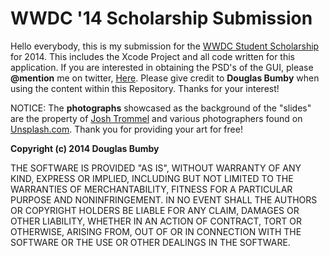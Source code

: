 WWDC '14 Scholarship Submission
=======================

Hello everybody, this is my submission for the <a href="https://developer.apple.com/wwdc/students/">WWDC Student Scholarship</a> for 2014. This includes the Xcode Project and all code written for this application. If you are interested in obtaining the PSD's of the GUI, please <b>@mention</b> me on twitter, <a href="http://www.twitter.com/istx25">Here</a>. Please give credit to <b>Douglas Bumby</b> when using the content within this Repository. Thanks for your interest!

NOTICE: The <b>photographs</b> showcased as the background of the "slides" are the property of <a href="http://github.com/trommel">Josh Trommel</a> and various photographers found on <a href="http://unsplash.com">Unsplash.com</a>. Thank you for providing your art for free!

<b>Copyright (c) 2014 Douglas Bumby</b>

THE SOFTWARE IS PROVIDED "AS IS", WITHOUT WARRANTY OF ANY KIND, EXPRESS OR
IMPLIED, INCLUDING BUT NOT LIMITED TO THE WARRANTIES OF MERCHANTABILITY,
FITNESS FOR A PARTICULAR PURPOSE AND NONINFRINGEMENT. IN NO EVENT SHALL THE
AUTHORS OR COPYRIGHT HOLDERS BE LIABLE FOR ANY CLAIM, DAMAGES OR OTHER
LIABILITY, WHETHER IN AN ACTION OF CONTRACT, TORT OR OTHERWISE, ARISING FROM,
OUT OF OR IN CONNECTION WITH THE SOFTWARE OR THE USE OR OTHER DEALINGS IN
THE SOFTWARE.
